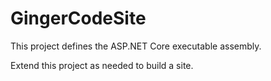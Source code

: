 ﻿# GingerCodeSite

This project defines the ASP.NET Core executable assembly.

Extend this project as needed to build a site.